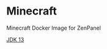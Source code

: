 # Minecraft
 Minecraft Docker Image for ZenPanel

[JDK 13](https://hub.docker.com/layers/openjdk/library/openjdk/13.0.2-jdk/images/sha256-4e5ca4e0f9e7b27d1bb0d37ebc1072b8f6f9f909d5d731064b5f2148c2f86f80?context=explore)